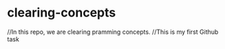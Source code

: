 # clearing-concepts
//In this repo, we are clearing pramming concepts.
//This is my first Github task
